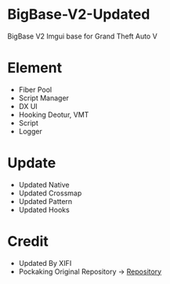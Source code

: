 # BigBase-V2-Updated
BigBase V2 Imgui base for Grand Theft Auto V

# Element

- Fiber Pool
- Script Manager
- DX UI
- Hooking Deotur, VMT
- Script
- Logger

# Update

- Updated Native
- Updated Crossmap
- Updated Pattern
- Updated Hooks

# Credit
- Updated By XIFI
- Pockaking Original Repository -> [Repository](https://github.com/Pocakking/BigBaseV2)
